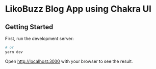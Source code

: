 # LikoBuzz Blog App using Chakra UI

## Getting Started

First, run the development server:

```bash
# or
yarn dev
```

Open [http://localhost:3000](http://localhost:3000) with your browser to see the result.
